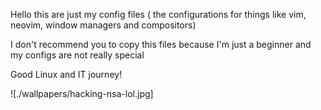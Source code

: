 Hello this are just my config files ( the configurations for things like vim, neovim, window managers and compositors)

I don't recommend you to copy this files because I'm just a beginner and my configs are not really special

Good Linux and IT journey!

![./wallpapers/hacking-nsa-lol.jpg]
